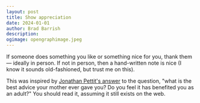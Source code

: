 ```yaml
---
layout: post
title: Show appreciation
date: 2024-01-01
author: Brad Barrish
description: 
ogimage: opengraphimage.jpeg
---
```


If someone does something you like or something nice for you, thank them — ideally in person. If not in person, then a hand-written note is nice (I know it sounds old-fashioned, but trust me on this).

This was inspired by [Jonathan Pettit's answer](https://www.quora.com/What-is-the-best-advice-your-mother-ever-gave-you-1/answer/Jonathan-Pettit-1) to the question, "what is the best advice your mother ever gave you? Do you feel it has benefited you as an adult?" You should read it, assuming it still exists on the web.